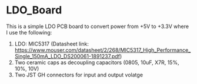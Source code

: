 # LDO_Board
This is a simple LDO PCB board to convert power from +5V to +3.3V where I use the following:
1. LDO: MIC5317 (Datasheet link: https://www.mouser.com/datasheet/2/268/MIC5317_High_Performance_Single_150mA_LDO_DS200061-1891237.pdf)
2. Two ceramic caps as decoupling capacitors (0805, 10uF, X7R, 15%, 10%, 10V)
3. Two JST GH connectors for input and output volatge
